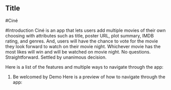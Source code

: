 ## Title
#Ciné

#Introduction
Ciné is an app that lets users add multiple movies of their own choosing with attributes such as title, poster URL, plot summary, IMDB rating, and genres. And, users will have the chance to vote for the movie they look forward to watch on their movie night. Whichever movie has the most likes will win and will be watched on movie night. No questions. Straightforward. Settled by unanimous decision. 

Here is a list of the features and multiple ways to navigate through the app:
1. Be welcomed by 
Demo
Here is a preview of how to navigate through the app: